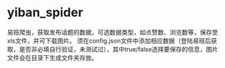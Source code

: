 # yiban_spider
易班爬虫，获取发布话题的数据，可选数据类型，如点赞数、浏览数等，保存至xls文件，并可下载图片。
须在config.json文件中添加相应数据（登陆易班后获取，是否非必填自行验证，未测试过），其中true/false选择要保存的信息，图片文件会在目录下生成文件夹存放。
